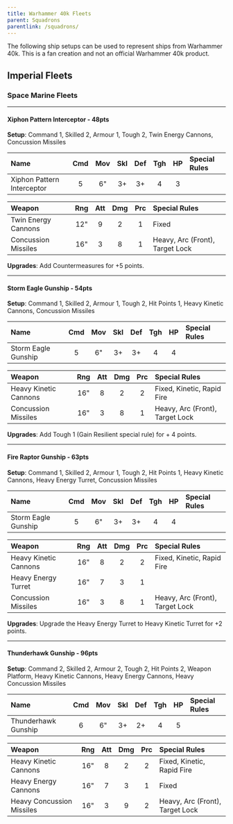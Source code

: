 ```yaml
---
title: Warhammer 40k Fleets
parent: Squadrons
parentlink: /squadrons/
---
```


The following ship setups can be used to represent ships from Warhammer 40k. This is a fan creation and not an official Warhammer 40k product.

## Imperial Fleets

### Space Marine Fleets

---

#### Xiphon Pattern Interceptor - 48pts

**Setup**: Command 1, Skilled 2, Armour 1, Tough 2, Twin Energy Cannons, Concussion Missiles

| Name                         | Cmd | Mov | Skl | Def | Tgh | HP  | Special Rules         |
| :--------------------------- | :-: | :-: | :-: | :-: | :-: | :-: | :-------------------- |
| Xiphon Pattern Interceptor   |  5  |  6" |  3+ |  3+ |  4  |  3  |                       |

| Weapon                    | Rng | Att | Dmg | Prc | Special Rules                   |
| :------------------------ | :-: | :-: | :-: | :-: | :------------------------------ |
| Twin Energy Cannons       | 12" |  9  |  2  |  1  | Fixed                           |
| Concussion Missiles       | 16" |  3  |  8  |  1  | Heavy, Arc (Front), Target Lock |

**Upgrades**: Add Countermeasures for +5 points.

---

#### Storm Eagle Gunship - 54pts

**Setup**: Command 1, Skilled 2, Armour 1, Tough 2, Hit Points 1, Heavy Kinetic Cannons, Concussion Missiles

| Name                         | Cmd | Mov | Skl | Def | Tgh | HP  | Special Rules         |
| :--------------------------- | :-: | :-: | :-: | :-: | :-: | :-: | :-------------------- |
| Storm Eagle Gunship          |  5  |  6" |  3+ |  3+ |  4  |  4  |                       |

| Weapon                    | Rng | Att | Dmg | Prc | Special Rules                   |
| :------------------------ | :-: | :-: | :-: | :-: | :------------------------------ |
| Heavy Kinetic Cannons     | 16" |  8  |  2  |  2  | Fixed, Kinetic, Rapid Fire      |
| Concussion Missiles       | 16" |  3  |  8  |  1  | Heavy, Arc (Front), Target Lock |

**Upgrades**: Add Tough 1 (Gain Resilient special rule) for + 4 points.

---

#### Fire Raptor Gunship - 63pts

**Setup**: Command 1, Skilled 2, Armour 1, Tough 2, Hit Points 1, Heavy Kinetic Cannons, Heavy Energy Turret, Concussion Missiles

| Name                         | Cmd | Mov | Skl | Def | Tgh | HP  | Special Rules         |
| :--------------------------- | :-: | :-: | :-: | :-: | :-: | :-: | :-------------------- |
| Storm Eagle Gunship          |  5  |  6" |  3+ |  3+ |  4  |  4  |                       |

| Weapon                    | Rng | Att | Dmg | Prc | Special Rules                   |
| :------------------------ | :-: | :-: | :-: | :-: | :------------------------------ |
| Heavy Kinetic Cannons     | 16" |  8  |  2  |  2  | Fixed, Kinetic, Rapid Fire      |
| Heavy Energy Turret       | 16" |  7  |  3  |  1  |                                 |
| Concussion Missiles       | 16" |  3  |  8  |  1  | Heavy, Arc (Front), Target Lock |

**Upgrades**: Upgrade the Heavy Energy Turret to Heavy Kinetic Turret for +2 points.

---

#### Thunderhawk Gunship - 96pts

**Setup**: Command 2, Skilled 2, Armour 2, Tough 2, Hit Points 2, Weapon Platform, Heavy Kinetic Cannons, Heavy Energy Cannons, Heavy Concussion Missiles

| Name                | Cmd | Mov | Skl | Def | Tgh | HP  | Special Rules |
| :------------------ | :-: | :-: | :-: | :-: | :-: | :-: | :------------ |
| Thunderhawk Gunship |  6  |  6" |  3+ |  2+ |  4  |  5  |               |

| Weapon                    | Rng | Att | Dmg | Prc | Special Rules                   |
| :------------------------ | :-: | :-: | :-: | :-: | :------------------------------ |
| Heavy Kinetic Cannons     | 16" |  8  |  2  |  2  | Fixed, Kinetic, Rapid Fire      |
| Heavy Energy Cannons      | 16" |  7  |  3  |  1  | Fixed                           |
| Heavy Concussion Missiles | 16" |  3  |  9  |  2  | Heavy, Arc (Front), Target Lock |